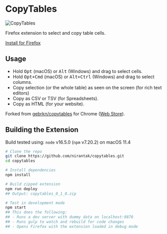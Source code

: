 # CopyTables

![CopyTables](https://raw.githubusercontent.com/nirantak/copytables/main/src/ico128.png)

Firefox extension to select and copy table cells.

[Install for Firefox](https://addons.mozilla.org/)

## Usage

- Hold <kbd>Opt</kbd> (macOS) or <kbd>Alt</kbd> (Windows) and drag to select cells.
- Hold <kbd>Opt+Cmd</kbd> (macOS) or <kbd>Alt+Ctrl</kbd> (Windows) and drag to select columns.
- Copy selection (or the whole table) as seen on the screen (for rich text editors)
- Copy as CSV or TSV (for Spreadsheets).
- Copy as HTML (for your website).

Forked from [gebrkn/copytables](https://github.com/gebrkn/copytables) for Chrome ([Web Store](https://chrome.google.com/webstore/detail/copytables/ekdpkppgmlalfkphpibadldikjimijon)).

## Building the Extension

Build tested using: `node` v16.5.0 (`npm` v7.20.2) on macOS 11.4

```bash
# Clone the repo
git clone https://github.com/nirantak/copytables.git
cd copytables

# Install dependencies
npm install

# Build zipped extension
npm run deploy
## Output: copytables_0_1_0.zip

# Test in development mode
npm start
## This does the following:
## - Runs a dev server with dummy data on localhost:9876
## - Runs gulp to watch and rebuild for code changes
## - Opens Firefox with the extension loaded in debug mode
```
